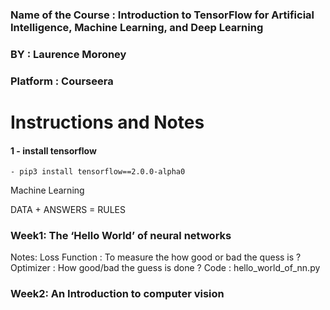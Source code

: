 ### Name of the Course : Introduction to TensorFlow for Artificial Intelligence, Machine Learning, and Deep Learning
### BY : Laurence Moroney
### Platform : Courseera

# Instructions and Notes

#### 1	- install tensorflow
 
	- pip3 install tensorflow==2.0.0-alpha0 

Machine Learning

DATA + ANSWERS = RULES

### Week1: The ‘Hello World’ of neural networks
Notes:
Loss Function : To measure the how good or bad the quess is ?
Optimizer : How good/bad the guess is done ?
Code : hello_world_of_nn.py

### Week2: An Introduction to computer vision


